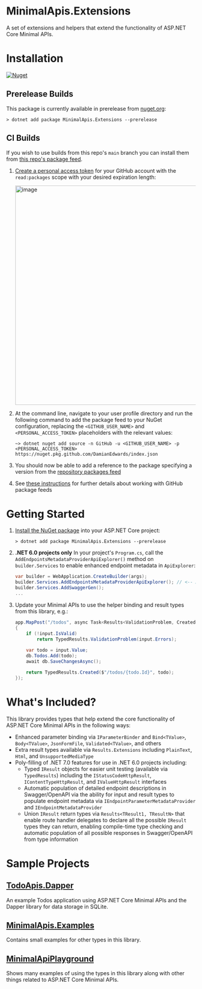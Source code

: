 # MinimalApis.Extensions
A set of extensions and helpers that extend the functionality of ASP.NET Core Minimal APIs.

# Installation
[![Nuget](https://img.shields.io/nuget/v/MinimalApis.Extensions)](https://www.nuget.org/packages/MinimalApis.Extensions/)

## Prerelease Builds
This package is currently available in prerelease from [nuget.org](https://www.nuget.org/packages/MinimalApis.Extensions/):

``` console
> dotnet add package MinimalApis.Extensions --prerelease
```

## CI Builds
If you wish to use builds from this repo's `main` branch you can install them from [this repo's package feed](https://github.com/DamianEdwards/MinimalApis.Extensions/packages/1064549).

1. [Create a personal access token](https://github.com/settings/tokens/new) for your GitHub account with the `read:packages` scope with your desired expiration length:
    
    [<img width="583" alt="image" src="https://user-images.githubusercontent.com/249088/160220117-7e79822e-a18a-445c-89ff-b3d9ca84892f.png">](https://github.com/settings/tokens/new)
1. At the command line, navigate to your user profile directory and run the following command to add the package feed to your NuGet configuration, replacing the `<GITHUB_USER_NAME>` and `<PERSONAL_ACCESS_TOKEN>` placeholders with the relevant values:
    ``` shell
    ~> dotnet nuget add source -n GitHub -u <GITHUB_USER_NAME> -p <PERSONAL_ACCESS_TOKEN> https://nuget.pkg.github.com/DamianEdwards/index.json
    ```
1. You should now be able to add a reference to the package specifying a version from the [repository packages feed](https://github.com/DamianEdwards/MinimalApis.Extensions/packages/1064549)
1. See [these instructions](https://docs.github.com/en/packages/working-with-a-github-packages-registry/working-with-the-nuget-registry) for further details about working with GitHub package feeds

# Getting Started
1. [Install the NuGet package](#installation) into your ASP.NET Core project:
    ``` shell
    > dotnet add package MinimalApis.Extensions --prerelease
    ```
1. **.NET 6.0 projects only** In your project's `Program.cs`, call the `AddEndpointsMetadataProviderApiExplorer()` method on `builder.Services` to enable enhanced endpoint metadata in `ApiExplorer`:
    ``` c#
    var builder = WebApplication.CreateBuilder(args);
    builder.Services.AddEndpointsMetadataProviderApiExplorer(); // <-- Add this line in .NET 6.0 projects
    builder.Services.AddSwaggerGen();
    ...
    ```
1. Update your Minimal APIs to use the helper binding and result types from this library, e.g.:
    ``` c#
    app.MapPost("/todos", async Task<Results<ValidationProblem, Created<Todo>>> (Validated<Todo> input, TodoDb db) =>
    {
        if (!input.IsValid)
            return TypedResults.ValidationProblem(input.Errors);
        
        var todo = input.Value;
        db.Todos.Add(todo);
        await db.SaveChangesAsync();

        return TypedResults.Created($"/todos/{todo.Id}", todo);
    });
    ```

# What's Included?
This library provides types that help extend the core functionality of ASP.NET Core Minimal APIs in the following ways:
- Enhanced parameter binding via `IParameterBinder` and `Bind<TValue>`, `Body<TValue>`, `JsonFormFile`, `Validated<TValue>`, and others
- Extra result types available via `Results.Extensions` including `PlainText`, `Html`, and `UnsupportedMediaType`
- Poly-filling of .NET 7.0 features for use in .NET 6.0 projects including:
  - Typed `IResult` objects for easier unit testing (available via `TypedResults`) including the `IStatusCodeHttpResult`, `IContentTypeHttpResult`, and `IValueHttpResult` interfaces
  - Automatic population of detailed endpoint descriptions in Swagger/OpenAPI via the ability for input and result types to populate endpoint metadata via `IEndpointParameterMetadataProvider` and `IEndpointMetadataProvider`
  - Union `IResult` return types via `Results<TResult1, TResultN>` that enable route handler delegates to declare all the possible `IResult` types they can return, enabling compile-time type checking and automatic population of all possible responses in Swagger/OpenAPI from type information

# Sample Projects
## [TodoApis.Dapper](https://github.com/DamianEdwards/MinimalApis.Extensions/tree/main/samples/TodosApi.Dapper)
An example Todos application using ASP.NET Core Minimal APIs and the Dapper library for data storage in SQLite.

## [MinimalApis.Examples](https://github.com/DamianEdwards/MinimalApis.Extensions/tree/main/samples/MinimalApis.Examples)
Contains small examples for other types in this library.

## [MinimalApiPlayground](https://github.com/DamianEdwards/MinimalApiPlayground)
Shows many examples of using the types in this library along with other things related to ASP.NET Core Minimal APIs.
